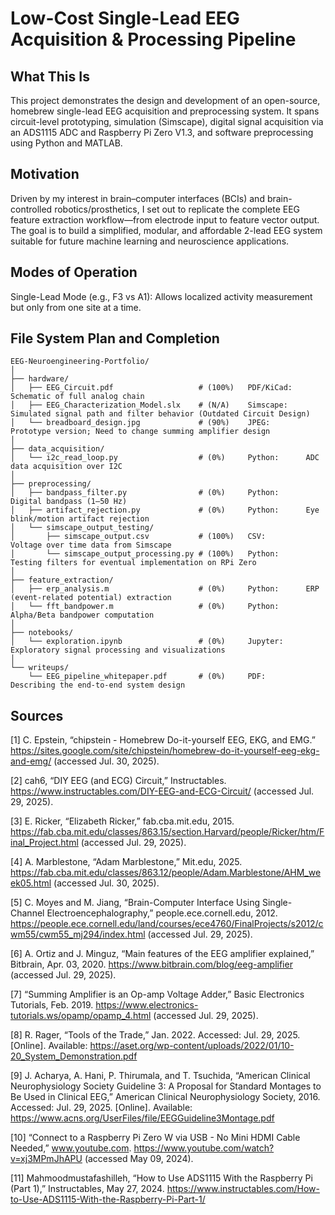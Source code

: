 # Low-Cost Single-Lead EEG Acquisition & Processing Pipeline

## What This Is
This project demonstrates the design and development of an open-source, homebrew single-lead EEG acquisition and preprocessing system. It spans circuit-level prototyping, simulation (Simscape), digital signal acquisition via an ADS1115 ADC and Raspberry Pi Zero V1.3, and software preprocessing using Python and MATLAB.

## Motivation
Driven by my interest in brain–computer interfaces (BCIs) and brain-controlled robotics/prosthetics, I set out to replicate the complete EEG feature extraction workflow—from electrode input to feature vector output. The goal is to build a simplified, modular, and affordable 2-lead EEG system suitable for future machine learning and neuroscience applications.

## Modes of Operation
Single-Lead Mode (e.g., F3 vs A1): Allows localized activity measurement but only from one site at a time.

## File System Plan and Completion
```plaintext
EEG-Neuroengineering-Portfolio/
│
├── hardware/
│   ├── EEG_Circuit.pdf                   # (100%)   PDF/KiCad:   Schematic of full analog chain
│   ├── EEG_Characterization_Model.slx    # (N/A)    Simscape:    Simulated signal path and filter behavior (Outdated Circuit Design)
│   └── breadboard_design.jpg             # (90%)    JPEG:        Prototype version; Need to change summing amplifier design
│
├── data_acquisition/
│   └── i2c_read_loop.py                  # (0%)     Python:      ADC data acquisition over I2C
│
├── preprocessing/
│   ├── bandpass_filter.py                # (0%)     Python:      Digital bandpass (1–50 Hz)
│   ├── artifact_rejection.py             # (0%)     Python:      Eye blink/motion artifact rejection
│   └── simscape_output_testing/
│   	├── simscape_output.csv           # (100%)   CSV:         Voltage over time data from Simscape
│   	└── simscape_output_processing.py # (100%)   Python:      Testing filters for eventual implementation on RPi Zero
│
├── feature_extraction/
│   ├── erp_analysis.m                    # (0%)     Python:      ERP (event-related potential) extraction
│   └── fft_bandpower.m                   # (0%)     Python:      Alpha/Beta bandpower computation
│
├── notebooks/
│   └── exploration.ipynb                 # (0%)     Jupyter:     Exploratory signal processing and visualizations
│
└── writeups/
    └── EEG_pipeline_whitepaper.pdf       # (0%)     PDF:         Describing the end-to-end system design
```
## Sources
[1] C. Epstein, “chipstein - Homebrew Do-it-yourself EEG, EKG, and EMG.” https://sites.google.com/site/chipstein/homebrew-do-it-yourself-eeg-ekg-and-emg/ (accessed Jul. 30, 2025).

[2] cah6, “DIY EEG (and ECG) Circuit,” Instructables. https://www.instructables.com/DIY-EEG-and-ECG-Circuit/ (accessed Jul. 29, 2025).

[3] E. Ricker, “Elizabeth Ricker,” fab.cba.mit.edu, 2015. https://fab.cba.mit.edu/classes/863.15/section.Harvard/people/Ricker/htm/Final_Project.html (accessed Jul. 29, 2025).

[4] A. Marblestone, “Adam Marblestone,” Mit.edu, 2025. https://fab.cba.mit.edu/classes/863.12/people/Adam.Marblestone/AHM_week05.html (accessed Jul. 30, 2025).

[5] C. Moyes and M. Jiang, “Brain-Computer Interface Using Single-Channel Electroencephalography,” people.ece.cornell.edu, 2012. https://people.ece.cornell.edu/land/courses/ece4760/FinalProjects/s2012/cwm55/cwm55_mj294/index.html (accessed Jul. 29, 2025).

[6] A. Ortiz and J. Minguz, “Main features of the EEG amplifier explained,” Bitbrain, Apr. 03, 2020. https://www.bitbrain.com/blog/eeg-amplifier (accessed Jul. 29, 2025).

[7] “Summing Amplifier is an Op-amp Voltage Adder,” Basic Electronics Tutorials, Feb. 2019. https://www.electronics-tutorials.ws/opamp/opamp_4.html (accessed Jul. 29, 2025).

[8] R. Rager, “Tools of the Trade,” Jan. 2022. Accessed: Jul. 29, 2025. [Online]. Available: https://aset.org/wp-content/uploads/2022/01/10-20_System_Demonstration.pdf

[9] J. Acharya, A. Hani, P. Thirumala, and T. Tsuchida, “American Clinical Neurophysiology Society Guideline 3: A Proposal for Standard Montages to Be Used in Clinical EEG,” American Clinical Neurophysiology Society, 2016. Accessed: Jul. 29, 2025. [Online]. Available: https://www.acns.org/UserFiles/file/EEGGuideline3Montage.pdf

[10] “Connect to a Raspberry Pi Zero W via USB - No Mini HDMI Cable Needed,” www.youtube.com. https://www.youtube.com/watch?v=xj3MPmJhAPU (accessed May 09, 2024).

[11]  Mahmoodmustafashilleh, “How to Use ADS1115 With the Raspberry Pi (Part 1),” Instructables, May 27, 2024. https://www.instructables.com/How-to-Use-ADS1115-With-the-Raspberry-Pi-Part-1/
‌
‌
